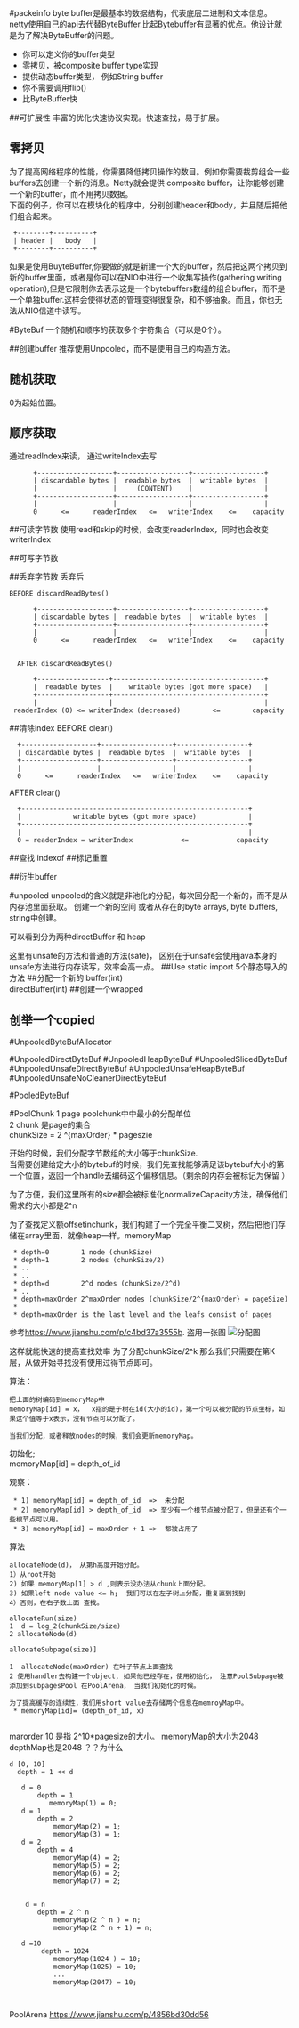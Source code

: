 #packeinfo
byte buffer是最基本的数据结构，代表底层二进制和文本信息。netty使用自己的api去代替ByteBuffer.比起Bytebuffer有显著的优点。他设计就是为了解决ByteBuffer的问题。  
* 你可以定义你的buffer类型
* 零拷贝，被composite buffer type实现
* 提供动态buffer类型， 例如String buffer
* 你不需要调用flip()
* 比ByteBuffer快

##可扩展性
丰富的优化快速协议实现。快速查找，易于扩展。
## 零拷贝
为了提高网络程序的性能，你需要降低拷贝操作的数目。例如你需要裁剪组合一些buffers去创建一个新的消息。Netty就会提供 composite buffer，让你能够创建一个新的buffer，而不用拷贝数据。  
下面的例子，你可以在模块化的程序中，分别创建header和body，并且随后把他们组合起来。

```
 +--------+----------+
 | header |   body   |
 +--------+----------+
```

如果是使用BuyteBuffer,你要做的就是新建一个大的buffer，然后把这两个拷贝到新的buffer里面，或者是你可以在NIO中进行一个收集写操作(gathering writing operation),但是它限制你去表示这是一个bytebuffers数组的组合buffer，而不是一个单独buffer.这样会使得状态的管理变得很复杂，和不够抽象。而且，你也无法从NIO信道中读写。




#ByteBuf
一个随机和顺序的获取多个字符集合（可以是0个）。

##创建buffer
推荐使用Unpooled，而不是使用自己的构造方法。
## 随机获取
0为起始位置。
## 顺序获取
通过readIndex来读， 通过writeIndex去写
```
      +-------------------+------------------+------------------+
      | discardable bytes |  readable bytes  |  writable bytes  |
      |                   |     (CONTENT)    |                  |
      +-------------------+------------------+------------------+
      |                   |                  |                  |
      0      <=      readerIndex   <=   writerIndex    <=    capacity
```

##可读字节数
使用read和skip的时候，会改变readerIndex，同时也会改变writerIndex

##可写字节数

##丢弃字节数
丢弃后
```
BEFORE discardReadBytes()

      +-------------------+------------------+------------------+
      | discardable bytes |  readable bytes  |  writable bytes  |
      +-------------------+------------------+------------------+
      |                   |                  |                  |
      0      <=      readerIndex   <=   writerIndex    <=    capacity


  AFTER discardReadBytes()

      +------------------+--------------------------------------+
      |  readable bytes  |    writable bytes (got more space)   |
      +------------------+--------------------------------------+
      |                  |                                      |
 readerIndex (0) <= writerIndex (decreased)        <=        capacity
```


##清除index
BEFORE clear()

      +-------------------+------------------+------------------+
      | discardable bytes |  readable bytes  |  writable bytes  |
      +-------------------+------------------+------------------+
      |                   |                  |                  |
      0      <=      readerIndex   <=   writerIndex    <=    capacity


  AFTER clear()

      +---------------------------------------------------------+
      |             writable bytes (got more space)             |
      +---------------------------------------------------------+
      |                                                         |
      0 = readerIndex = writerIndex            <=            capacity
      
      
##查找 
indexof 
##标记重置

##衍生buffer


#unpooled
unpooled的含义就是非池化的分配，每次回分配一个新的，而不是从内存池里面获取。
创建一个新的空间 或者从存在的byte arrays, byte buffers, string中创建。

可以看到分为两种directBuffer 和 heap

这里有unsafe的方法和普通的方法(safe)， 区别在于unsafe会使用java本身的unsafe方法进行内存读写，效率会高一点。
##Use static import
5个静态导入的方法
##分配一个新的
buffer(int)   
directBuffer(int)
##创建一个wrapped
## 创举一个copied

#UnpooledByteBufAllocator

#UnpooledDirectByteBuf
#UnpooledHeapByteBuf
#UnpooledSlicedByteBuf
#UnpooledUnsafeDirectByteBuf
#UnpooledUnsafeHeapByteBuf
#UnpooledUnsafeNoCleanerDirectByteBuf


#PooledByteBuf

#PoolChunk
1 page poolchunk中中最小的分配单位  
2 chunk 是page的集合  
chunkSize = 2 ^{maxOrder} * pageszie

开始的时候，我们分配字节数组的大小等于chunkSize.  
当需要创建给定大小的bytebuf的时候，我们先查找能够满足该bytebuf大小的第一个位置，返回一个handle去编码这个偏移信息。（剩余的内存会被标记为保留 ）

为了方便，我们这里所有的size都会被标准化normalizeCapacity方法，确保他们需求的大小都是2^n

为了查找定义额offsetinchunk，我们构建了一个完全平衡二叉树，然后把他们存储在array里面，就像heap一样。memoryMap

```
 * depth=0        1 node (chunkSize)
 * depth=1        2 nodes (chunkSize/2)
 * ..
 * ..
 * depth=d        2^d nodes (chunkSize/2^d)
 * ..
 * depth=maxOrder 2^maxOrder nodes (chunkSize/2^{maxOrder} = pageSize)
 *
 * depth=maxOrder is the last level and the leafs consist of pages
```

参考<https://www.jianshu.com/p/c4bd37a3555b>. 
盗用一张图 
![分配图](https://upload-images.jianshu.io/upload_images/2184951-a74c7b675cfa0aa3.png?imageMogr2/auto-orient/strip%7CimageView2/2/w/596)

这样就能快速的提高查找效率
为了分配chunkSize/2^k  那么我们只需要在第K层，从做开始寻找没有使用过得节点即可。

算法：

```
把上面的树编码到memoryMap中
memoryMap[id] = x，  x指的是子树在id(大小的id)，第一个可以被分配的节点坐标，如果这个值等于x表示，没有节点可以分配了。

当我们分配，或者释放nodes的时候，我们会更新memoryMap。

```

初始化;  
  memoryMap[id] = depth_of_id
  
观察：

```
 * 1) memoryMap[id] = depth_of_id  =>  未分配
 * 2) memoryMap[id] > depth_of_id  => 至少有一个根节点被分配了，但是还有个一些根节点可以用。
 * 3) memoryMap[id] = maxOrder + 1 =>  都被占用了
```


算法

```
allocateNode(d)， 从第h高度开始分配。
1）从root开始
2) 如果 memoryMap[1] > d ,则表示没办法从chunk上面分配。
3) 如果left node value <= h;  我们可以在左子树上分配，重复直到找到
4）否则，在右子数上面 查找。

allocateRun(size)
1  d = log_2(chunkSize/size)
2 allocateNode(d)

allocateSubpage(size)]

1  allocateNode(maxOrder) 在叶子节点上面查找
2 使用handler去构建一个object, 如果他已经存在，使用初始化， 注意PoolSubpage被添加到subpagesPool 在PoolArena， 当我们初始化的时候。

为了提高缓存的连续性，我们用short value去存储两个信息在memroyMap中。
 * memoryMap[id]= (depth_of_id, x)
 
```


marorder 10 是指 2^10*pagesize的大小。
memoryMap的大小为2048 depthMap也是2048 ？？为什么
```
d [0, 10]
  depth = 1 << d 
  
   d = 0
       depth = 1 
          memoryMap(1) = 0;
   d = 1 
       depth = 2
           memoryMap(2) = 1;
           memoryMap(3) = 1;
   d = 2  
       depth = 4
           memoryMap(4) = 2;
           memoryMap(5) = 2;
           memoryMap(6) = 2;
           memoryMap(7) = 2;
           
           
    d = n  
       depth = 2 ^ n
           memoryMap(2 ^ n ) = n;
           memoryMap(2 ^ n + 1) = n;
         
   d =10       
        depth = 1024
           memoryMap(1024 ) = 10;
           memoryMap(1025) = 10;
           ...
           memoryMap(2047) = 10;
    
           

```

PoolArena
<https://www.jianshu.com/p/4856bd30dd56>
